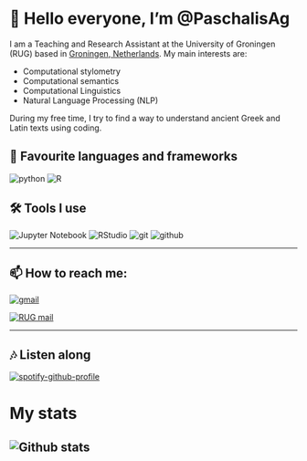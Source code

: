 # 👋 Hello everyone, I’m @PaschalisAg

I am a Teaching and Research Assistant at the University of Groningen (RUG) based in [Groningen, Netherlands](https://www.google.com/maps/@53.2185088,6.5568768,14z). My main interests are:
- Computational stylometry
- Computational semantics
- Computational Linguistics
- Natural Language Processing (NLP)

During my free time, I try to find a way to understand ancient Greek and Latin texts using coding.


## 📄 Favourite languages and frameworks

![python](https://img.shields.io/badge/Python-%2312100E.svg?logo=python&style=for-the-badge)
![R](https://img.shields.io/badge/-R-9cf)
## 🛠 Tools I use

![Jupyter Notebook](https://img.shields.io/badge/Jupyter%20Notebook-%2312100E.svg?&color=orange)
![RStudio](https://img.shields.io/badge/R%20Studio-%2312100E.svg?&color=9cf)
![git](https://img.shields.io/badge/git-%2312100E.svg?logo=git&style=for-the-badge)
![github](https://img.shields.io/badge/github-%2312100E.svg?logo=github&style=for-the-badge)

---

##  📫 How to reach me:

[![gmail](https://img.shields.io/badge/Gmail-%2312100E.svg?logo=gmail&style=for-the-badge)](pasxalisag9@gmail.com)

[![RUG mail](https://img.shields.io/badge/RUG%20mail-%2312100E.svg?logo=gmail&style=for-the-badge)](p.agapitos@rug.nl)

---

## 🎶 Listen along

[![spotify-github-profile](https://spotify-github-profile.vercel.app/api/view?uid=1114065752&cover_image=true&theme=natemoo-re&bar_color=53b14f&bar_color_cover=true)](https://open.spotify.com/track/0nUCaKwNqO5whVAhEX1A1R?si=8cc1371595b447a8)

# My stats
![Github stats](https://github-readme-stats.vercel.app/api?username=PaschalisAg)
---
